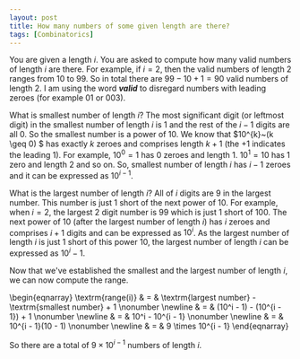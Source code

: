 ```yaml
---
layout: post
title: How many numbers of some given length are there?
tags: [Combinatorics]
---
```


You are given a length $i$. You are asked to compute how many valid numbers of length $i$ are there. For example, if $i = 2$, then the valid numbers of length $2$ ranges from $10$ to $99$. So in total there are $99 - 10 + 1 = 90$ valid numbers of length $2$. I am using the word ***valid*** to disregard numbers with leading zeroes (for example $01$ or $003$).

What is smallest number of length $i$? The most significant digit (or leftmost digit) in the smallest number of length $i$ is $1$ and the rest of the $i - 1$ digits are all $0$. So the smallest number is a power of $10$. We know that $10^{k}~(k \geq 0) $ has exactly $k$ zeroes and comprises length $k + 1$ (the $+1$ indicates the leading $1$). For example, $10^0 = 1$ has $0$ zeroes and length $1$. $10^1 = 10$ has $1$ zero and length $2$ and so on. So, smallest number of length $i$ has $i - 1$ zeroes and it can be expressed as $10^{i - 1}$. 

What is the largest number of length $i$? All of $i$ digits are $9$ in the largest number. This number is just $1$ short of the next power of $10$. For example, when $i = 2$, the largest $2$ digit number is $99$ which is just $1$ short of $100$. The next power of $10$ (after the largest number of length $i$) has $i$ zeroes and comprises $i + 1$ digits and can be expressed as $10^{i}$. As the largest number of length $i$ is just $1$ short of this power $10$, the largest number of length $i$ can be expressed as $10^i - 1$. 

Now that we've established the smallest and the largest number of length $i$, we can now compute the range. 

\begin{eqnarray}
\textrm{range(i)} & = & \textrm{largest number} - \textrm{smallest number} + 1 \nonumber \newline
& = & (10^i - 1) - (10^{i - 1}) + 1 \nonumber \newline
& = & 10^i - 10^{i - 1} \nonumber \newline
& = & 10^{i - 1}(10 - 1) \nonumber \newline
& = & 9 \times 10^{i - 1}
\end{eqnarray}

So there are a total of $9 \times 10^{i - 1}$ numbers of length $i$. 